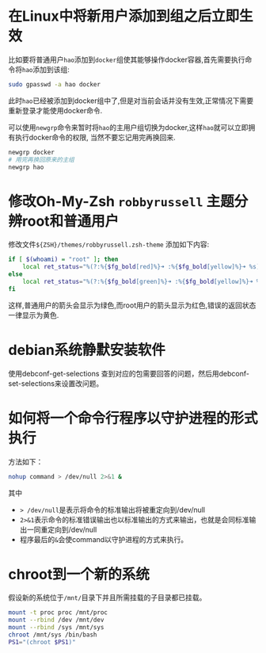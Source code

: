 # 在Linux中将新用户添加到组之后立即生效
比如要将普通用户`hao`添加到`docker`组使其能够操作docker容器,首先需要执行命令将`hao`添加到该组:
```bash
sudo gpasswd -a hao docker
```
此时`hao`已经被添加到docker组中了,但是对当前会话并没有生效,正常情况下需要重新登录才能使用docker命令.

可以使用`newgrp`命令来暂时将`hao`的主用户组切换为docker,这样`hao`就可以立即拥有执行docker命令的权限,
当然不要忘记用完再换回来.
```bash
newgrp docker
# 用完再换回原来的主组
newgrp hao
```

# 修改Oh-My-Zsh `robbyrussell` 主题分辨root和普通用户
修改文件`${ZSH}/themes/robbyrussell.zsh-theme` 添加如下内容:
```bash
if [ $(whoami) = "root" ]; then
    local ret_status="%(?:%{$fg_bold[red]%}➜ :%{$fg_bold[yellow]%}➜ %s)"
else
    local ret_status="%(?:%{$fg_bold[green]%}➜ :%{$fg_bold[yellow]%}➜ %s)"
fi
```
这样,普通用户的箭头会显示为绿色,而root用户的箭头显示为红色,错误的返回状态一律显示为黄色.

# debian系统静默安装软件
使用debconf-get-selections 查到对应的包需要回答的问题，然后用debconf-set-selections来设置改问题。

# 如何将一个命令行程序以守护进程的形式执行
方法如下：
```sh
nohup command > /dev/null 2>&1 &
```
其中

- `> /dev/null`是表示将命令的标准输出将被重定向到/dev/null
- `2>&1`表示命令的标准错误输出也以标准输出的方式来输出，也就是会同标准输出一同重定向到/dev/null
- 程序最后的`&`会使command以守护进程的方式来执行。

# chroot到一个新的系统
假设新的系统位于`/mnt/`目录下并且所需挂载的子目录都已挂载。
```sh
mount -t proc proc /mnt/proc
mount --rbind /dev /mnt/dev
mount --rbind /sys /mnt/sys
chroot /mnt/sys /bin/bash
PS1="(chroot $PS1)"
```